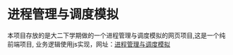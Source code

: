 # 进程管理与调度模拟
本项目存放的是大二下学期做的一个进程管理与调度模拟的网页项目,这是一个纯前端项目,
业务逻辑使用js实现，网址：[进程管理与调度模拟](https://jack-yong.github.io/Virtual-Process-management/)